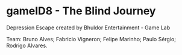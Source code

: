 # gameID8 - The Blind Journey

Depression Escape created by Bhuldor Entertainment - Game Lab

Team:
Bruno Alves;
Fabricio Vigneron;
Felipe Marinho;
Paulo Sérgio;
Rodrigo Alvares.
